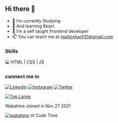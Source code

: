 ## Hi there 👋

- 🔭 I’m currently Studying
- 🌱 And learning React 
- 👀 I’m a self taught Frontend developer
- 📫 You can reach me at mailtosharif31@gmail.com
### Skills
💻 HTML | CSS | JS
### connect me in
[![Linkedin](https://img.icons8.com/color/34/linkedin-2--v1.png)](https://www.linkedin.com/in/khaja-sharif-46a236242/) [![Instagram](https://img.icons8.com/fluency/34/instagram-new.png)](https://www.instagram.com/kaja.sharif/) [![Twitter](https://img.icons8.com/color/34/twitter--v1.png)](https://twitter.com/Kajasharif38) 

[![Top Langs](https://github-readme-stats.vercel.app/api/top-langs/?username=sharif-22&layout=compact)](https://github.com/sharif-22/github-readme-stats)


Wakatime Joined in Nov 27 2021

[![wakatime](https://wakatime.com/badge/user/ffeef898-5578-4e67-8dc9-ab879e420daf.svg)](https://wakatime.com/@ffeef898-5578-4e67-8dc9-ab879e420daf) of Code Time 

